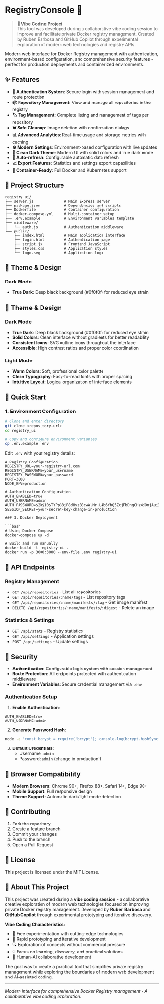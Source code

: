 # RegistryConsole 🐳

> **🎵 Vibe Coding Project**  
> This tool was developed during a collaborative vibe coding session to improve and facilitate private Docker registry management. Created by Ruben Barbosa and GitHub Copilot through experimental exploration of modern web technologies and registry APIs.

Modern web interface for Docker Registry management with authentication, environment-based configuration, and comprehensive security features - perfect for production deployments and containerized environments.

## ✨ Features

- **🔐 Authentication System**: Secure login with session management and route protection
- **📦 Repository Management**: View and manage all repositories in the registry
- **🏷️ Tag Management**: Complete listing and management of tags per repository
- **🗑️ Safe Cleanup**: Image deletion with confirmation dialogs
- **📊 Advanced Analytics**: Real-time usage and storage metrics with caching
- **⚙️ Modern Settings**: Environment-based configuration with live updates
- **🎨 Clean Dark Theme**: Modern UI with solid colors and true dark mode
- **🔧 Auto-refresh**: Configurable automatic data refresh
- **📈 Export Features**: Statistics and settings export capabilities
- **🚀 Container-Ready**: Full Docker and Kubernetes support

## 📁 Project Structure

```
registry_ui/
├── server.js              # Main Express server
├── package.json           # Dependencies and scripts
├── Dockerfile             # Container configuration
├── docker-compose.yml     # Multi-container setup
├── .env.example           # Environment variables template
├── middleware/
│   └── auth.js            # Authentication middleware
└── public/
    ├── index.html         # Main application interface
    ├── login.html         # Authentication page
    ├── script.js          # Frontend JavaScript
    ├── styles.css         # Application styles
    └── logo.svg           # Application logo
```

## 🎨 Theme & Design

### Dark Mode
- **True Dark**: Deep black background (#0f0f0f) for reduced eye strain
## 🎨 Theme & Design

### Dark Mode
- **True Dark**: Deep black background (#0f0f0f) for reduced eye strain
- **Solid Colors**: Clean interface without gradients for better readability
- **Consistent Icons**: SVG outline icons throughout the interface
- **Accessible**: High contrast ratios and proper color coordination

### Light Mode
- **Warm Colors**: Soft, professional color palette
- **Clean Typography**: Easy-to-read fonts with proper spacing
- **Intuitive Layout**: Logical organization of interface elements

## 🚀 Quick Start

### 1. Environment Configuration

```bash
# Clone and enter directory
git clone <repository-url>
cd registry_ui

# Copy and configure environment variables
cp .env.example .env
```

Edit `.env` with your registry details:
```env
# Registry Configuration
REGISTRY_URL=your-registry-url.com
REGISTRY_USERNAME=your_username
REGISTRY_PASSWORD=your_password
PORT=3000
NODE_ENV=production

# Authentication Configuration
AUTH_ENABLED=true
AUTH_USERNAME=admin
AUTH_PASSWORD=$2b$10$TYPp33iP8dHvzB8cwW.Mr.L4b6YbQ5ZcjFbDngCHz4dOnjAui3v8O
SESSION_SECRET=your-secret-key-change-in-production

### 3. Docker Deployment

```bash
# Using Docker Compose
docker-compose up -d

# Build and run manually
docker build -t registry-ui .
docker run -p 3000:3000 --env-file .env registry-ui
```

## 🔧 API Endpoints

### Registry Management
- `GET /api/repositories` - List all repositories
- `GET /api/repositories/:name/tags` - List repository tags
- `GET /api/repositories/:name/manifests/:tag` - Get image manifest
- `DELETE /api/repositories/:name/manifests/:digest` - Delete an image

### Statistics & Settings
- `GET /api/stats` - Registry statistics
- `GET /api/settings` - Application settings
- `POST /api/settings` - Update settings

## 🔐 Security

- **Authentication**: Configurable login system with session management
- **Route Protection**: All endpoints protected with authentication middleware
- **Environment Variables**: Secure credential management via `.env`

### Authentication Setup

1. **Enable Authentication**:
```env
AUTH_ENABLED=true
AUTH_USERNAME=admin
```

2. **Generate Password Hash**:
```bash
node -e "const bcrypt = require('bcrypt'); console.log(bcrypt.hashSync('your-password', 10));"
```

3. **Default Credentials**: 
   - Username: `admin`
   - Password: `admin` (change in production!)

## 📱 Browser Compatibility

- **Modern Browsers**: Chrome 90+, Firefox 88+, Safari 14+, Edge 90+
- **Mobile Support**: Full responsive design
- **Theme Support**: Automatic dark/light mode detection

## 🤝 Contributing

1. Fork the repository
2. Create a feature branch
3. Commit your changes
4. Push to the branch
5. Open a Pull Request

## 📄 License

This project is licensed under the MIT License.

## 🎵 About This Project

This project was created during a **vibe coding session** - a collaborative creative exploration of modern web technologies focused on improving private Docker registry management. Developed by **Ruben Barbosa** and **GitHub Copilot** through experimental prototyping and iterative discovery.

**Vibe Coding Characteristics:**
- 🎨 Free experimentation with cutting-edge technologies
- 🚀 Rapid prototyping and iterative development  
- 🔍 Exploration of concepts without commercial pressure
- 💡 Focus on learning, discovery, and practical solutions
- 🤝 Human-AI collaborative development

The goal was to create a practical tool that simplifies private registry management while exploring the boundaries of modern web development and AI-assisted coding.

---

*Modern interface for comprehensive Docker Registry management - A collaborative vibe coding exploration.*
